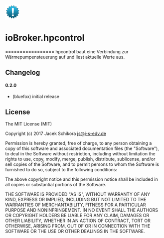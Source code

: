 ![Logo](admin/hpcontrol.png)
# ioBroker.hpcontrol
=================
hpcontrol baut eine Verbindung zur Wärmepumpensteuerung auf und liest aktuelle Werte aus. 

## Changelog

#### 0.2.0
* (bluefox) initial release

## License
The MIT License (MIT)

Copyright (c) 2017 Jacek Schikora <js@j-s-edv.de>

Permission is hereby granted, free of charge, to any person obtaining a copy
of this software and associated documentation files (the "Software"), to deal
in the Software without restriction, including without limitation the rights
to use, copy, modify, merge, publish, distribute, sublicense, and/or sell
copies of the Software, and to permit persons to whom the Software is
furnished to do so, subject to the following conditions:

The above copyright notice and this permission notice shall be included in
all copies or substantial portions of the Software.

THE SOFTWARE IS PROVIDED "AS IS", WITHOUT WARRANTY OF ANY KIND, EXPRESS OR
IMPLIED, INCLUDING BUT NOT LIMITED TO THE WARRANTIES OF MERCHANTABILITY,
FITNESS FOR A PARTICULAR PURPOSE AND NONINFRINGEMENT. IN NO EVENT SHALL THE
AUTHORS OR COPYRIGHT HOLDERS BE LIABLE FOR ANY CLAIM, DAMAGES OR OTHER
LIABILITY, WHETHER IN AN ACTION OF CONTRACT, TORT OR OTHERWISE, ARISING FROM,
OUT OF OR IN CONNECTION WITH THE SOFTWARE OR THE USE OR OTHER DEALINGS IN
THE SOFTWARE.

